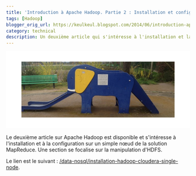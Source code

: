 ```yaml
---
title: 'Introduction à Apache Hadoop. Partie 2 : Installation et configuration d''un cluster simple nœud avec Cloudera CDH 5'
tags: [Hadoop]
blogger_orig_url: https://keulkeul.blogspot.com/2014/06/introduction-apache-hadoop-partie-2.html
category: technical
description: Un deuxième article qui s'intéresse à l'installation et la configuration d'un cluster Hadoop simple noeud en utilisant la distribution CDH 5 fournie par Cloudera.
---
```


![/images/hadoopjeuenfant.jpg](/images/hadoopjeuenfant.jpg)

Le deuxième article sur Apache Hadoop est disponible et s'intéresse à l'installation et à la configuration sur un simple nœud de la solution MapReduce. Une section se focalise sur la manipulation d'HDFS.

Le lien est le suivant : [/data-nosql/installation-hadoop-cloudera-single-node](/data-nosql/installation-hadoop-cloudera-single-node).
